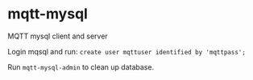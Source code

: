# mqtt-mysql
MQTT mysql client and server


Login mqsql and run: ```create user mqttuser identified by 'mqttpass';```

Run ```mqtt-mysql-admin``` to clean up database.
